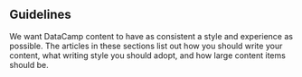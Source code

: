 ## Guidelines

We want DataCamp content to have as consistent a style and experience as possible. The articles in these sections list out how you should write your content, what writing style you should adopt, and how large content items should be.